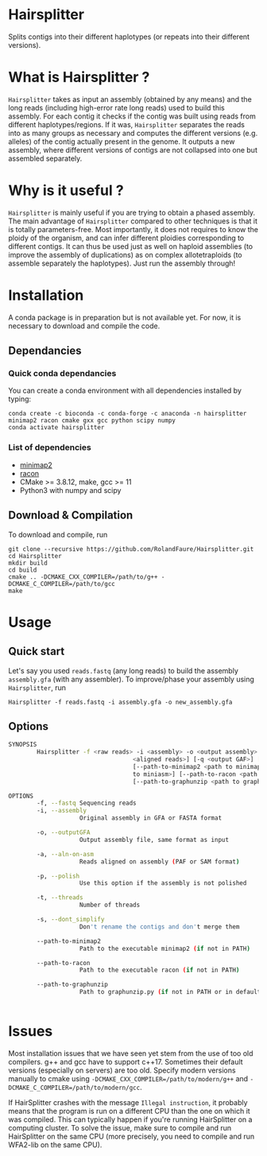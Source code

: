# Hairsplitter

Splits contigs into their different haplotypes (or repeats into their different versions).

# What is Hairsplitter ?

`Hairsplitter` takes as input an assembly (obtained by any means) and the long reads (including high-error rate long reads) used to build this assembly. For each contig it checks if the contig was built using reads from different haplotypes/regions. If it was, `Hairsplitter` separates the reads into as many groups as necessary and computes the different versions (e.g. alleles) of the contig actually present in the genome. It outputs a new assembly, where different versions of contigs are not collapsed into one but assembled separately.

# Why is it useful ?

`Hairsplitter` is mainly useful if you are trying to obtain a phased assembly. The main advantage of `Hairsplitter` compared to other techniques is that it is totally parameters-free. Most importantly, it does not requires to know the ploidy of the organism, and can infer different ploidies corresponding to different contigs. It can thus be used just as well on haploid assemblies (to improve the assembly of duplications) as on complex allotetraploids (to assemble separately the haplotypes). Just run the assembly through!

# Installation

A conda package is in preparation but is not available yet. For now, it is necessary to download and compile the code.

## Dependancies

### Quick conda dependancies

You can create a conda environment with all dependencies installed by typing: 
```
conda create -c bioconda -c conda-forge -c anaconda -n hairsplitter minimap2 racon cmake gxx gcc python scipy numpy 
conda activate hairsplitter
```

### List of dependencies

- [minimap2](https://github.com/lh3/minimap2)
- [racon](https://github.com/isovic/racon)
- CMake >= 3.8.12, make, gcc >= 11
- Python3 with numpy and scipy
 
## Download & Compilation

To download and compile, run
```
git clone --recursive https://github.com/RolandFaure/Hairsplitter.git
cd Hairsplitter
mkdir build
cd build
cmake .. -DCMAKE_CXX_COMPILER=/path/to/g++ -DCMAKE_C_COMPILER=/path/to/gcc
make
```

# Usage

## Quick start

Let's say you used `reads.fastq` (any long reads) to build the assembly `assembly.gfa` (with any assembler). To improve/phase your assembly using `Hairsplitter`, run
```
Hairsplitter -f reads.fastq -i assembly.gfa -o new_assembly.gfa
```

## Options

```bash
SYNOPSIS
        Hairsplitter -f <raw reads> -i <assembly> -o <output assembly> [-a
                                   <aligned reads>] [-q <output GAF>] [-p] [-t <threads>] [-s]
                                   [--path-to-minimap2 <path to minimap2>] [--path-to-miniasm <path
                                   to miniasm>] [--path-to-racon <path to racon>]
                                   [--path-to-graphunzip <path to graphunzip>]

OPTIONS
        -f, --fastq Sequencing reads
        -i, --assembly
                    Original assembly in GFA or FASTA format

        -o, --outputGFA
                    Output assembly file, same format as input

        -a, --aln-on-asm
                    Reads aligned on assembly (PAF or SAM format)

        -p, --polish
                    Use this option if the assembly is not polished

        -t, --threads
                    Number of threads

        -s, --dont_simplify
                    Don't rename the contigs and don't merge them

        --path-to-minimap2
                    Path to the executable minimap2 (if not in PATH)

        --path-to-racon
                    Path to the executable racon (if not in PATH)

        --path-to-graphunzip
                    Path to graphunzip.py (if not in PATH or in default folder)
                  
```

# Issues
 Most installation issues that we have seen yet stem from the use of too old compilers. g++ and gcc have to support c++17. Sometimes their default versions (especially on servers) are too old. Specify modern versions manually to cmake using `-DCMAKE_CXX_COMPILER=/path/to/modern/g++` and `-DCMAKE_C_COMPILER=/path/to/modern/gcc`.
 
 If HairSplitter crashes with the message `Illegal instruction`, it probably means that the program is run on a different CPU than the one on which it was compiled. This can typically happen if you're running HairSplitter on a computing cluster. To solve the issue, make sure to compile and run HairSplitter on the same CPU (more precisely, you need to compile and run WFA2-lib on the same CPU).




